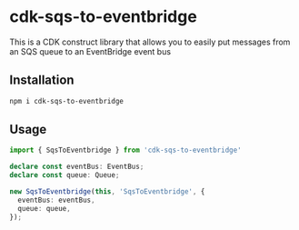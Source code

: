 # cdk-sqs-to-eventbridge

This is a CDK construct library that allows you to easily put messages from an SQS queue to an EventBridge event bus

## Installation

```bash
npm i cdk-sqs-to-eventbridge
```

## Usage

```typescript
import { SqsToEventbridge } from 'cdk-sqs-to-eventbridge'

declare const eventBus: EventBus;
declare const queue: Queue;

new SqsToEventbridge(this, 'SqsToEventbridge', {
  eventBus: eventBus,
  queue: queue,
});
```
